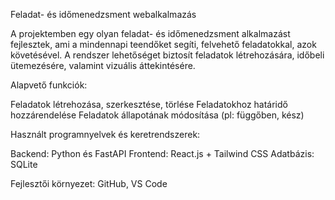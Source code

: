 Feladat- és időmenedzsment webalkalmazás

A projektemben egy olyan feladat- és időmenedzsment alkalmazást fejlesztek, ami a mindennapi teendőket segíti, felvehető feladatokkal, azok követésével. A rendszer lehetőséget biztosít feladatok létrehozására, időbeli ütemezésére, valamint vizuális áttekintésére.

Alapvető funkciók:

Feladatok létrehozása, szerkesztése, törlése
Feladatokhoz határidő hozzárendelése
Feladatok állapotának módosítása (pl: függőben, kész)

Használt programnyelvek és keretrendszerek:

Backend: Python és FastAPI
Frontend: React.js + Tailwind CSS
Adatbázis: SQLite 

Fejlesztői környezet: GitHub, VS Code
